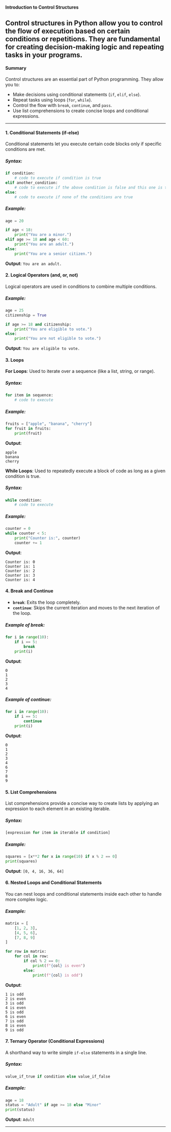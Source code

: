 #### **Introduction to Control Structures**
Control structures in Python allow you to control the flow of execution based on certain conditions or repetitions. They are fundamental for creating decision-making logic and repeating tasks in your programs.
---

#### **Summary**
Control structures are an essential part of Python programming. They allow you to:
- Make decisions using conditional statements (`if`, `elif`, `else`).
- Repeat tasks using loops (`for`, `while`).
- Control the flow with `break`, `continue`, and `pass`.
- Use list comprehensions to create concise loops and conditional expressions.

---
#### **1. Conditional Statements (if-else)**
Conditional statements let you execute certain code blocks only if specific conditions are met.

##### **Syntax:**
```python
if condition:
    # code to execute if condition is true
elif another_condition:
    # code to execute if the above condition is false and this one is true
else:
    # code to execute if none of the conditions are true
```

##### **Example:**
```python
age = 20

if age < 18:
    print("You are a minor.")
elif age >= 18 and age < 60:
    print("You are an adult.")
else:
    print("You are a senior citizen.")
```
**Output**: `You are an adult.`

#### **2. Logical Operators (and, or, not)**
Logical operators are used in conditions to combine multiple conditions.

##### **Example:**
```python
age = 25
citizenship = True

if age >= 18 and citizenship:
    print("You are eligible to vote.")
else:
    print("You are not eligible to vote.")
```
**Output**: `You are eligible to vote.`

#### **3. Loops**

**For Loops**: Used to iterate over a sequence (like a list, string, or range).

##### **Syntax:**
```python
for item in sequence:
    # code to execute
```

##### **Example:**
```python
fruits = ["apple", "banana", "cherry"]
for fruit in fruits:
    print(fruit)
```
**Output**:
```
apple
banana
cherry
```

**While Loops**: Used to repeatedly execute a block of code as long as a given condition is true.

##### **Syntax:**
```python
while condition:
    # code to execute
```

##### **Example:**
```python
counter = 0
while counter < 5:
    print("Counter is:", counter)
    counter += 1
```
**Output**:
```
Counter is: 0
Counter is: 1
Counter is: 2
Counter is: 3
Counter is: 4
```

#### **4. Break and Continue**
- **`break`**: Exits the loop completely.
- **`continue`**: Skips the current iteration and moves to the next iteration of the loop.

##### **Example of break:**
```python
for i in range(10):
    if i == 5:
        break
    print(i)
```
**Output**:
```
0
1
2
3
4
```

##### **Example of continue:**
```python
for i in range(10):
    if i == 5:
        continue
    print(i)
```
**Output**:
```
0
1
2
3
4
6
7
8
9
```

#### **5. List Comprehensions**
List comprehensions provide a concise way to create lists by applying an expression to each element in an existing iterable.

##### **Syntax:**
```python
[expression for item in iterable if condition]
```

##### **Example:**
```python
squares = [x**2 for x in range(10) if x % 2 == 0]
print(squares)
```
**Output**: `[0, 4, 16, 36, 64]`

#### **6. Nested Loops and Conditional Statements**
You can nest loops and conditional statements inside each other to handle more complex logic.

##### **Example:**
```python
matrix = [
    [1, 2, 3],
    [4, 5, 6],
    [7, 8, 9]
]

for row in matrix:
    for col in row:
        if col % 2 == 0:
            print(f"{col} is even")
        else:
            print(f"{col} is odd")
```
**Output**:
```
1 is odd
2 is even
3 is odd
4 is even
5 is odd
6 is even
7 is odd
8 is even
9 is odd
```

#### **7. Ternary Operator (Conditional Expressions)**
A shorthand way to write simple `if-else` statements in a single line.

##### **Syntax:**
```python
value_if_true if condition else value_if_false
```

##### **Example:**
```python
age = 18
status = "Adult" if age >= 18 else "Minor"
print(status)
```
**Output**: `Adult`

---